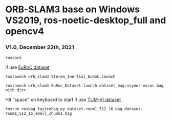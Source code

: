 # ORB-SLAM3 base on Windows VS2019, ros-noetic-desktop_full and opencv4

### V1.0, December 22th, 2021

```
roscore
```
if use [EuRoC dataset](http://projects.asl.ethz.ch/datasets/doku.php?id=kmavvisualinertialdatasets)
```
roslaunch orb_slam3 Stereo_Inertial_EuRoC.launch
```
```
roslaunch orb_slam3 EuRoc_Dataset.launch dataset_bag:=<your euroc bag with dir>
```
Hit "space" on keyboard to start
if use  [TUM-VI dataset](https://vision.in.tum.de/data/datasets/visual-inertial-dataset)
```
rosrun rosbag fastrebag.py dataset-room1_512_16.bag dataset-room1_512_16_small_chunks.bag
```